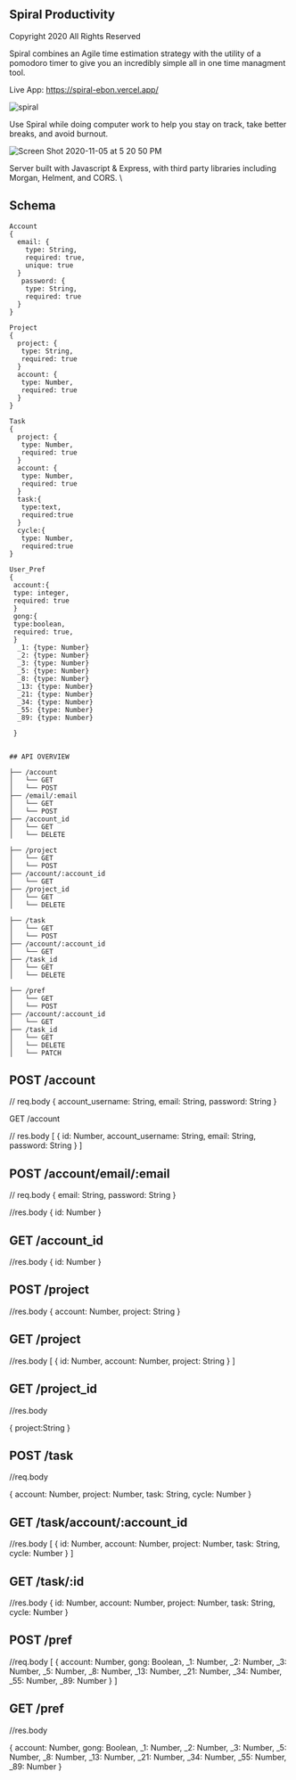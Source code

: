 ## Spiral Productivity

Copyright 2020 All Rights Reserved

Spiral combines an Agile time estimation strategy with the utility of a pomodoro timer to give you an incredibly simple all in one time managment tool. 

Live App: https://spiral-ebon.vercel.app/

![spiral](https://user-images.githubusercontent.com/8163492/98314565-177e4b00-1f8b-11eb-880f-4965583d0cca.png)


Use Spiral while doing computer work to help you stay on track, take better breaks, and avoid burnout. 

![Screen Shot 2020-11-05 at 5 20 50 PM](https://user-images.githubusercontent.com/8163492/98314634-45638f80-1f8b-11eb-98f7-2d359b5c39d1.png)

Server built with Javascript & Express, with third party libraries including Morgan, Helment, and CORS. \



## Schema
```
Account
{
  email: {
    type: String,
    required: true,
    unique: true
  }
   password: {
    type: String,
    required: true
  }
}

Project 
{
  project: {
   type: String,
   required: true
  }
  account: {
   type: Number,
   required: true
  }
}

Task 
{
  project: {
   type: Number,
   required: true
  }
  account: {
   type: Number,
   required: true
  }
  task:{
   type:text,
   required:true
  }
  cycle:{
   type: Number,
   required:true
}

User_Pref
{
 account:{
 type: integer,
 required: true
 } 
 gong:{
 type:boolean,
 required: true,
 } 
  _1: {type: Number}
  _2: {type: Number}
  _3: {type: Number}
  _5: {type: Number}
  _8: {type: Number}
  _13: {type: Number}
  _21: {type: Number}
  _34: {type: Number}
  _55: {type: Number}
  _89: {type: Number}
  
 }
 ```
 ```
 
## API OVERVIEW

├── /account
│   └── GET
│   └── POST
├── /email/:email
│   └── GET
│   └── POST
├── /account_id
│   └── GET
│   └── DELETE

├── /project
│   └── GET
│   └── POST
├── /account/:account_id
│   └── GET
├── /project_id
│   └── GET
│   └── DELETE

├── /task
│   └── GET
│   └── POST
├── /account/:account_id
│   └── GET
├── /task_id
│   └── GET
│   └── DELETE

├── /pref
│   └── GET
│   └── POST
├── /account/:account_id
│   └── GET
├── /task_id
│   └── GET
│   └── DELETE
│   └── PATCH

```


## POST /account

// req.body
{
  account_username: String,
  email: String,
  password: String
}

GET /account

// res.body
[
  {
    id: Number,
    account_username: String,
    email: String,
    password: String
  }
]



## POST /account/email/:email

// req.body 
{
  email: String,
  password: String
}

//res.body
{
  id: Number
}
 
 
  
## GET /account_id

//res.body
{
  id: Number
}



## POST /project

//res.body
{
 account: Number,
 project: String
}


## GET /project

//res.body
[
  {
    id: Number,
    account: Number,
    project: String
  }
]


## GET /project_id
//res.body

{
  project:String
}

## POST /task
//req.body

{
    account: Number,
    project: Number,
    task: String,
    cycle: Number
}

## GET /task/account/:account_id
//res.body
[
  {
    id: Number,
    account: Number,
    project: Number,
    task: String,
    cycle: Number
   }
]


## GET /task/:id
//res.body
  {
    id: Number,
    account: Number,
    project: Number,
    task: String,
    cycle: Number
   }
   
   
 ## POST /pref
 //req.body
 [
   {
      account: Number,
      gong: Boolean,
      _1: Number,
      _2: Number,
      _3: Number,
      _5: Number,
      _8: Number,
      _13: Number,
      _21: Number,
      _34: Number,
      _55: Number,
      _89: Number
    }
  ]
 
 
 ## GET /pref
 //res.body
 
 {
    account: Number,
    gong: Boolean,
    _1: Number,
    _2: Number,
    _3: Number,
    _5: Number,
    _8: Number,
    _13: Number,
    _21: Number,
    _34: Number,
    _55: Number,
    _89: Number
  }
 


